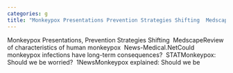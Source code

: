 ```yaml
---
categories: g
title: "Monkeypox Presentations Prevention Strategies Shifting  Medscape"
---
```

Monkeypox Presentations, Prevention Strategies Shifting&nbsp;&nbsp;MedscapeReview of characteristics of human monkeypox&nbsp;&nbsp;News-Medical.NetCould monkeypox infections have long-term consequences?&nbsp;&nbsp;STATMonkeypox: Should we be worried?&nbsp;&nbsp;1NewsMonkeypox explained: Should we be